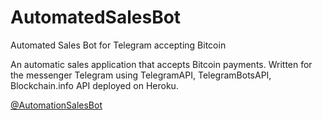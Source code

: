 # AutomatedSalesBot
Automated Sales Bot for Telegram accepting Bitcoin


An automatic sales application that accepts Bitcoin payments. 
Written for the messenger Telegram using TelegramAPI, TelegramBotsAPI, Blockchain.info API deployed on Heroku.

[@AutomationSalesBot](https://t.me/AutomationSalesBTCBot)

